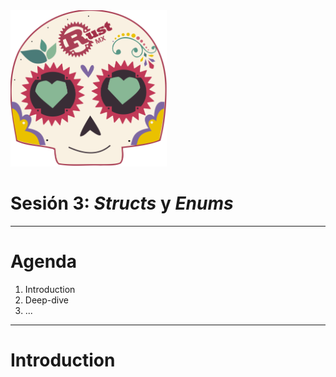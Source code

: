 <img src="../assets/images/rustmx-logo.svg" alt="RustMX" width="250rem" height="auto">

# Sesión 3: _Structs_ y _Enums_

---

# Agenda

1. Introduction
2. Deep-dive
3. ...

---

# Introduction
